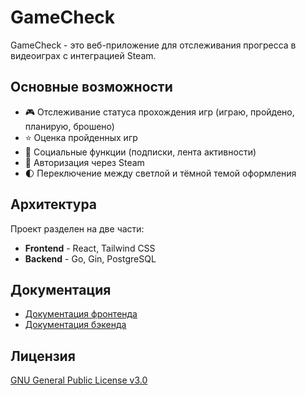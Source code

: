 # GameCheck

GameCheck - это веб-приложение для отслеживания прогресса в видеоиграх с интеграцией Steam.

## Основные возможности

- 🎮 Отслеживание статуса прохождения игр (играю, пройдено, планирую, брошено)
- ⭐ Оценка пройденных игр
- 👥 Социальные функции (подписки, лента активности)
- 🔐 Авторизация через Steam
- 🌓 Переключение между светлой и тёмной темой оформления

## Архитектура

Проект разделен на две части:

- **Frontend** - React, Tailwind CSS
- **Backend** - Go, Gin, PostgreSQL

## Документация

- [Документация фронтенда](./frontend/README.md)
- [Документация бэкенда](./backend/README.md)

## Лицензия

[GNU General Public License v3.0](https://github.com/darkfated/gamecheck/blob/master/LICENSE)

